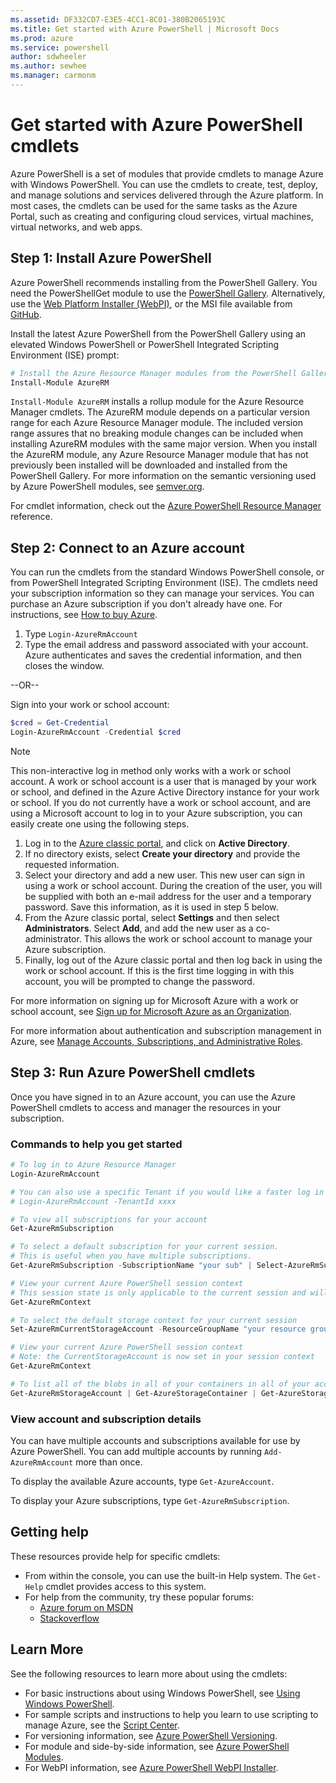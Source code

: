 ```yaml
---
ms.assetid: DF332CD7-E3E5-4CC1-8C01-380B2065193C
ms.title: Get started with Azure PowerShell | Microsoft Docs
ms.prod: azure
ms.service: powershell
author: sdwheeler
ms.author: sewhee
ms.manager: carmonm
---
```


# Get started with Azure PowerShell cmdlets

Azure PowerShell is a set of modules that provide cmdlets to manage Azure with Windows PowerShell.
You can use the cmdlets to create, test, deploy, and manage solutions and services delivered through
the Azure platform. In most cases, the cmdlets can be used for the same tasks as the Azure Portal,
such as creating and configuring cloud services, virtual machines, virtual networks, and web apps.

## Step 1: Install Azure PowerShell

Azure PowerShell recommends installing from the PowerShell Gallery.  You need the PowerShellGet 
module to use the [PowerShell Gallery](https://www.powershellgallery.com/). Alternatively, use the 
[Web Platform Installer (WebPI)](azureps-webpi.md), or the MSI file available from 
[GitHub](https://github.com/Azure/azure-powershell/releases/latest).

Install the latest Azure PowerShell from the PowerShell Gallery using an elevated Windows PowerShell
or PowerShell Integrated Scripting Environment (ISE) prompt:

```powershell
# Install the Azure Resource Manager modules from the PowerShell Gallery
Install-Module AzureRM
```

`Install-Module AzureRM` installs a rollup module for the Azure Resource Manager cmdlets. The
AzureRM module depends on a particular version range for each Azure Resource Manager module.
The included version range assures that no breaking module changes can be included when
installing AzureRM modules with the same major version. When you install the AzureRM module,
any Azure Resource Manager module that has not previously been installed will be downloaded
and installed from the PowerShell Gallery. For more information on the semantic versioning
used by Azure PowerShell modules, see [semver.org](http://semver.org).

For cmdlet information, check out the [Azure PowerShell Resource Manager](/powershell/resourcemanager/) reference.

## Step 2: Connect to an Azure account

You can run the cmdlets from the standard Windows PowerShell console, or from PowerShell Integrated
Scripting Environment (ISE). The cmdlets need your subscription information so they can manage your
services. You can purchase an Azure subscription if you don't already have one. For instructions,
see [How to buy Azure](http://go.microsoft.com/fwlink/p/?LinkId=320795).

1. Type `Login-AzureRmAccount`
2. Type the email address and password associated with your account. Azure authenticates and saves
   the credential information, and then closes the window.

--OR--

Sign into your work or school account:

```powershell
$cred = Get-Credential
Login-AzureRmAccount -Credential $cred
```

> [!NOTE]
> This non-interactive log in method only works with a work or school account. A work or
> school account is a user that is managed by your work or school, and defined in the Azure Active
> Directory instance for your work or school. If you do not currently have a work or school account,
> and are using a Microsoft account to log in to your Azure subscription, you can easily create one
> using the following steps.
>
> 1. Log in to the [Azure classic portal](https://manage.windowsazure.com), and click on
>    **Active Directory**.
> 2. If no directory exists, select **Create your directory** and provide the requested information.
> 3. Select your directory and add a new user. This new user can sign in using a work or school
>    account. During the creation of the user, you will be supplied with both an e-mail address for
>    the user and a temporary password. Save this information, as it is used in step 5 below.
> 4. From the Azure classic portal, select **Settings** and then select **Administrators**. Select
>    **Add**, and add the new user as a co-administrator. This allows the work or school account to
>    manage your Azure subscription.
> 5. Finally, log out of the Azure classic portal and then log back in using the work or school
>    account. If this is the first time logging in with this account, you will be prompted to change
>    the password.
>
> For more information on signing up for Microsoft Azure with a work or school account, see [Sign up
> for Microsoft Azure as an Organization](/azure/active-directory/sign-up-organization.md).
>
> For more information about authentication and subscription management in Azure, see
> [Manage Accounts, Subscriptions, and Administrative Roles](/azure/active-directory/role-based-access-control-configure.md).

## Step 3: Run Azure PowerShell cmdlets

Once you have signed in to an Azure account, you can use the Azure PowerShell cmdlets to access and
manager the resources in your subscription.

### Commands to help you get started

```powershell
# To log in to Azure Resource Manager
Login-AzureRmAccount

# You can also use a specific Tenant if you would like a faster log in experience
# Login-AzureRmAccount -TenantId xxxx

# To view all subscriptions for your account
Get-AzureRmSubscription

# To select a default subscription for your current session.
# This is useful when you have multiple subscriptions.
Get-AzureRmSubscription -SubscriptionName "your sub" | Select-AzureRmSubscription

# View your current Azure PowerShell session context
# This session state is only applicable to the current session and will not affect other sessions
Get-AzureRmContext

# To select the default storage context for your current session
Set-AzureRmCurrentStorageAccount -ResourceGroupName "your resource group" -StorageAccountName "your storage account name"

# View your current Azure PowerShell session context
# Note: the CurrentStorageAccount is now set in your session context
Get-AzureRmContext

# To list all of the blobs in all of your containers in all of your accounts
Get-AzureRmStorageAccount | Get-AzureStorageContainer | Get-AzureStorageBlob
```

### View account and subscription details

You can have multiple accounts and subscriptions available for use by Azure PowerShell. You can add
multiple accounts by running `Add-AzureRmAccount` more than once.

To display the available Azure accounts, type `Get-AzureAccount`.

To display your Azure subscriptions, type `Get-AzureRmSubscription`.

## <a id="Help"></a>Getting help

These resources provide help for specific cmdlets:

* From within the console, you can use the built-in Help system. The `Get-Help` cmdlet provides
  access to this system.
* For help from the community, try these popular forums:
    + [Azure forum on MSDN](http://go.microsoft.com/fwlink/p/?LinkId=320212)
    + [Stackoverflow](http://go.microsoft.com/fwlink/?LinkId=320213)

## Learn More

See the following resources to learn more about using the cmdlets:

* For basic instructions about using Windows PowerShell, see
  [Using Windows PowerShell](https://msdn.microsoft.com/powershell/scripting/getting-started/fundamental/using-windows-powershell).
* For sample scripts and instructions to help you learn to use scripting to manage Azure, see the
  [Script Center](https://gallery.technet.microsoft.com/scriptcenter/site/search?f%5B0%5D.Type=RootCategory&f%5B0%5D.Value=WindowsAzure&f%5B0%5D.Text=Windows%20Azure).
* For versioning information, see [Azure PowerShell Versioning](azureps-versioning.md).
* For module and side-by-side information, see [Azure PowerShell Modules](azureps-modules.md).
* For WebPI information, see [Azure PowerShell WebPI Installer](azureps-webpi.md).